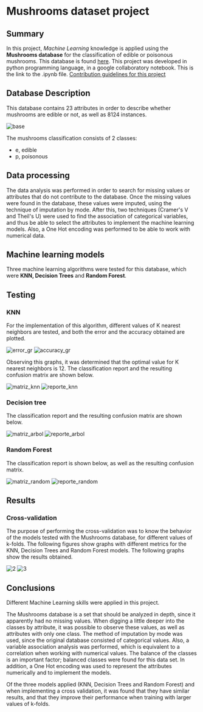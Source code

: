 # Mushrooms dataset project

## Summary
In this project, *Machine Learning* knowledge is applied using the **Mushrooms database** for the classification of edible or poisonous mushrooms. This database is found [here](https://www.kaggle.com/datasets/uciml/mushroom-classification). This project was developed in python programming language, in a google collaboratory notebook. This is the link to the .ipynb file. [Contribution guidelines for this project](docs/)

## Database Description
This database contains 23 attributes in order to describe whether mushrooms are edible or not, as well as 8124 instances.

![base](https://user-images.githubusercontent.com/44073142/172974520-47b496ec-88e1-41ff-8419-387cdcc5db17.png)

The mushrooms classification consists of 2 classes:
- e, edible
- p, poisonous

## Data processing
The data analysis was performed in order to search for missing values or attributes that do not contribute to the database. Once the missing values were found in the database, these values were imputed, using the technique of imputation by mode. After this, two techniques (Cramer's V and Theil's U) were used to find the association of categorical variables, and thus be able to select the attributes to implement the machine learning models. 
Also, a One Hot encoding was performed to be able to work with numerical data.

## Machine learning models
Three machine learning algorithms were tested for this database, which were **KNN, Decision Trees** and **Random Forest**.

## Testing
### KNN
For the implementation of this algorithm, different values of K nearest neighbors are tested, and both the error and the accuracy obtained are plotted.

![error_gr](https://user-images.githubusercontent.com/44073142/172978326-14e5b3cc-4118-4283-a3f5-c3b75387ebdf.png)
![accuracy_gr](https://user-images.githubusercontent.com/44073142/172978316-6015137e-f551-4468-93d7-5b8af5199da7.png)

Observing this graphs, it was determined that the optimal value for K nearest neighbors is 12.
The classification report and the resulting confusion matrix are shown below. 

![matriz_knn](https://user-images.githubusercontent.com/44073142/172980027-6793a20f-2f55-443d-b925-bf2c729abf68.png)
![reporte_knn](https://user-images.githubusercontent.com/44073142/172980061-aedcc439-b19a-43f7-b71b-9e48578ec70f.png)

### Decision tree
The classification report and the resulting confusion matrix are shown below. 

![matriz_arbol](https://user-images.githubusercontent.com/44073142/172980716-e5dc35e2-90d8-4dee-982c-9decc62c9f4e.png)
![reporte_arbol](https://user-images.githubusercontent.com/44073142/172980732-9b3b67f3-6a8d-48bd-949f-a12771cb457e.png)

### Random Forest
The classification report is shown below, as well as the resulting confusion matrix.

![matriz_random](https://user-images.githubusercontent.com/44073142/172982242-f1f18026-53b6-4388-9a24-200a2498e17b.png)
![reporte_random](https://user-images.githubusercontent.com/44073142/172982247-2e07dd37-a057-4dc4-aaae-34f0eb7c1142.png)


## Results
### Cross-validation
The purpose of performing the cross-validation was to know the behavior of the models tested with the Mushrooms database, for different values of k-folds. The following figures show graphs with different metrics for the KNN, Decision Trees and Random Forest models.
The following graphs show the results obtained. 


![2](https://user-images.githubusercontent.com/44073142/172984050-8cab5079-837c-462a-9d33-4453ebedbb7f.png)
![3](https://user-images.githubusercontent.com/44073142/172984060-f5dada26-c0c3-4ec8-89e5-e6be821e6344.png)


## Conclusions
Different Machine Learning skills were applied in this project. 

The Mushrooms database is a set that should be analyzed in depth, since it apparently had no missing values. When digging a little deeper into the classes by attribute, it was possible to observe these values, as well as attributes with only one class. 
The method of imputation by mode was used, since the original database consisted of categorical values. Also, a variable association analysis was performed, which is equivalent to a correlation when working with numerical values. 
The balance of the classes is an important factor; balanced classes were found for this data set. 
In addition, a One Hot encoding was used to represent the attributes numerically and to implement the models.


Of the three models applied (KNN, Decision Trees and Random Forest) and when implementing a cross validation, it was found that they have similar results, and that they improve their performance when training with larger values of k-folds.



